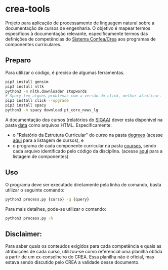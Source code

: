 # crea-tools

Projeto para aplicação de processamento de linguagem natural sobre a documentação de cursos de engenharia. O objetivo é mapear termos específicos à documentação relevante, especificamente termos das definições de competências do [Sistema Confea/Crea](https://www.confea.org.br/sistema-profissional/o-sistema) aos programas de componentes curriculares.

## Preparo

Para utilizar o código, é preciso de algumas ferramentas.

```bash
pip3 install gensim
pip3 install nltk
python3 -m nltk.downloader stopwords
# Spacy tem alguns problemas com a versão do click, melhor atualizar.
pip3 install click --upgrade
pip3 install spacy
python3 -m spacy download pt_core_news_lg
```

A documentação dos cursos (relatórios do [SIGAA](https://sigaa.unb.br/)) dever esta disponível na pasta [data](data) como arquivos HTML. Especificamente:
- o "Relatório da Estrutura Curricular" do _curso_ na pasta [degrees](data/degrees) (acesse [aqui](https://sigaa.unb.br/sigaa/public/curso/lista.jsf?nivel=G) para a listagem de cursos), e
- o programa de cada componente curricular na pasta [courses](data/courses), sendo cada arquivo identificado pelo código da disciplina. (acesse [aqui](https://sigaa.unb.br/sigaa/public/componentes/busca_componentes.jsf) para a listagem de componentes).

## Uso

O programa deve ser executado diretamente pela linha de comando, basta utilizar o seguinte comando:

```bash
python3 process.py {curso} -q {query}
```

Para mais detalhes, pode-se utilizar o comando:

```bash
python3 process.py -h
```
## Disclaimer:

Para saber quais os conteúdos exigidos para cada competência e quais as atribuições de cada curso, utilizou-se como referencial uma planilha obtida a partir de um ex-conselheiro do CREA. Essa planilha não é oficial, mas estava sendo discutido pelo CREA a validade desse documento.

